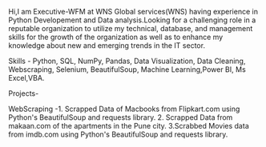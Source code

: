 Hi,I am Executive-WFM  at WNS Global services(WNS) having experience in Python Developement and Data analysis.Looking for a challenging role in a reputable organization to utilize my technical, database, and management skills for the growth of the organization as well as to enhance my knowledge about new and emerging trends in the IT sector.

Skills - Python, SQL, NumPy, Pandas, Data Visualization, Data Cleaning, Webscraping, Selenium, BeautifulSoup, Machine Learning,Power BI, Ms Excel,VBA.

Projects- 

WebScraping -1. Scrapped Data of Macbooks from Flipkart.com using Python's BeautifulSoup and requests library.
             2. Scrapped Data from makaan.com of the apartments in the Pune city.
             3.Scrabbed Movies data from imdb.com using Python's BeautifulSoup and requests library.

